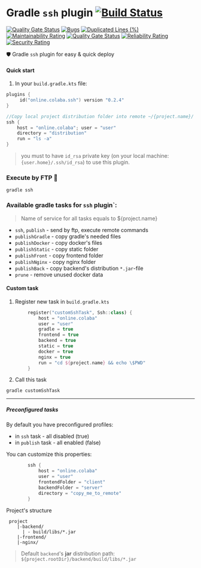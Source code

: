 # Gradle `ssh` plugin  [![Build Status](https://travis-ci.com/steklopod/gradle-ssh-plugin.svg?branch=master)](https://travis-ci.com/steklopod/gradle-ssh-plugin)

[![Quality Gate Status](https://sonarcloud.io/api/project_badges/measure?project=steklopod_gradle-ssh-plugin&metric=alert_status)](https://sonarcloud.io/dashboard?id=steklopod_gradle-ssh-plugin)
[![Bugs](https://sonarcloud.io/api/project_badges/measure?project=steklopod_gradle-ssh-plugin&metric=bugs)](https://sonarcloud.io/dashboard?id=steklopod_gradle-ssh-plugin)
[![Duplicated Lines (%)](https://sonarcloud.io/api/project_badges/measure?project=steklopod_gradle-ssh-plugin&metric=duplicated_lines_density)](https://sonarcloud.io/dashboard?id=steklopod_gradle-ssh-plugin)
[![Maintainability Rating](https://sonarcloud.io/api/project_badges/measure?project=steklopod_gradle-ssh-plugin&metric=sqale_rating)](https://sonarcloud.io/dashboard?id=steklopod_gradle-ssh-plugin)
[![Quality Gate Status](https://sonarcloud.io/api/project_badges/measure?project=steklopod_gradle-ssh-plugin&metric=alert_status)](https://sonarcloud.io/dashboard?id=steklopod_gradle-ssh-plugin)
[![Reliability Rating](https://sonarcloud.io/api/project_badges/measure?project=steklopod_gradle-ssh-plugin&metric=reliability_rating)](https://sonarcloud.io/dashboard?id=steklopod_gradle-ssh-plugin)
[![Security Rating](https://sonarcloud.io/api/project_badges/measure?project=steklopod_gradle-ssh-plugin&metric=security_rating)](https://sonarcloud.io/dashboard?id=steklopod_gradle-ssh-plugin)

🛡️ Gradle `ssh` plugin for easy & quick deploy

#### Quick start
1. In your `build.gradle.kts` file:

```kotlin
plugins {
     id("online.colaba.ssh") version "0.2.4"
}

//Copy local project distribution folder into remote ~/{project.name}/ and print:
ssh {
    host = "online.colaba"; user = "user"   
    directory = "distribution"
    run = "ls -a"
}
```
> you must to have `id_rsa` private key (on your local machine: `{user.home}/.ssh/id_rsa`) to use this plugin.

### Execute by FTP 🎯
```shell script
gradle ssh
```

### Available gradle tasks for `ssh` plugin`:

> Name of service for all tasks equals to ${project.name} 

* `ssh`, `publish` - send by ftp, execute remote commands
* `publishGradle` - copy gradle's needed files
* `publishDocker` - copy docker's files
* `publishStatic` - copy static folder
* `publishFront` - copy frontend folder
* `publishNginx` - copy nginx folder
* `publishBack` - copy backend's distribution `*.jar`-file
* `prune` - remove unused docker data

#### Custom task

1. Register new task in `build.gradle.kts`
```kotlin
        register("customSshTask", Ssh::class) {
            host = "online.colaba"
            user = "user"
            gradle = true
            frontend = true
            backend = true
            static = true
            docker = true
            nginx = true
            run = "cd ${project.name} && echo \$PWD"
        }
```
2. Call this task
```shell script
gradle customSshTask
```
___
##### Preconfigured tasks

By default you have preconfigured profiles: 
* in `ssh` task - all disabled (true)
* in `publish` task - all enabled (false)

You can customize this properties:
```kotlin
        ssh {
            host = "online.colaba"
            user = "user"
            frontendFolder = "client"
            backendFolder = "server"
            directory = "copy_me_to_remote"
        }
```
Project's structure
```shell script
 project
    |-backend/
      | - build/libs/*.jar
    |-frontend/
    |-nginx/
```
> Default `backend`'s **jar** distribution path: `${project.rootDir}/backend/build/libs/*.jar`
